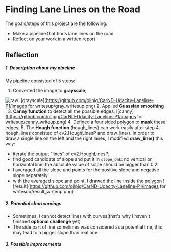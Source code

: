 # Finding Lane Lines on the Road

The goals/steps of this project are the following:
* Make a pipeline that finds lane lines on the road
* Reflect on your work in a written report

## Reflection
##### 1. Description about my pipeline
My pipeline consisted of 5 steps: 
1. Converted the image to **grayscale**;

![raw](https://github.com/oilpig/CarND-Udacity-Laneline-P1/blob/master/images_for_writesup/raw_writesup.png)
![grayscale](https://github.com/oilpig/CarND-Udacity-Laneline-P1/images for writesup/gray_writesup.png)
2. Applied **Guassian smoothing** ;
3. **Canny function** to detect all the possible edges;
![canny](https://github.com/oilpig/CarND-Udacity-Laneline-P1/images for writesup/canny_writeup.png)
4. Defined a four sided polygon to **mask** these edges; 
5. The **Hough function** (hough_lines) can work easily after step 4. hough_lines consisted of cv2.HoughLinesP and draw_line(). In order to draw a single line on the left and the right lanes, I modified **draw_line()** this way:
* iterate the output "lines" of cv2.HoughLinesP;
* find good candidate of slope and put it in `slope_bak`: no vertical or horizontal line; the absolute value of solpe should be bigger than 0.2
* I averaged all the slope and points for the positive slope and negative slope separately
* with the averaged slope and point, I drawed the line inside the polygon
![result](https://github.com/oilpig/CarND-Udacity-Laneline-P1/images for writesup/result_writeup.png)
##### 2. Potential shortcomings
* Sometimes, I cannot detect lines with curves(that's why I haven't finished **optional challenge** yet)
* The side part of line sometimes was considered as a potential line, this may lead to a bigger slope than real one
##### 3. Possible improvements
